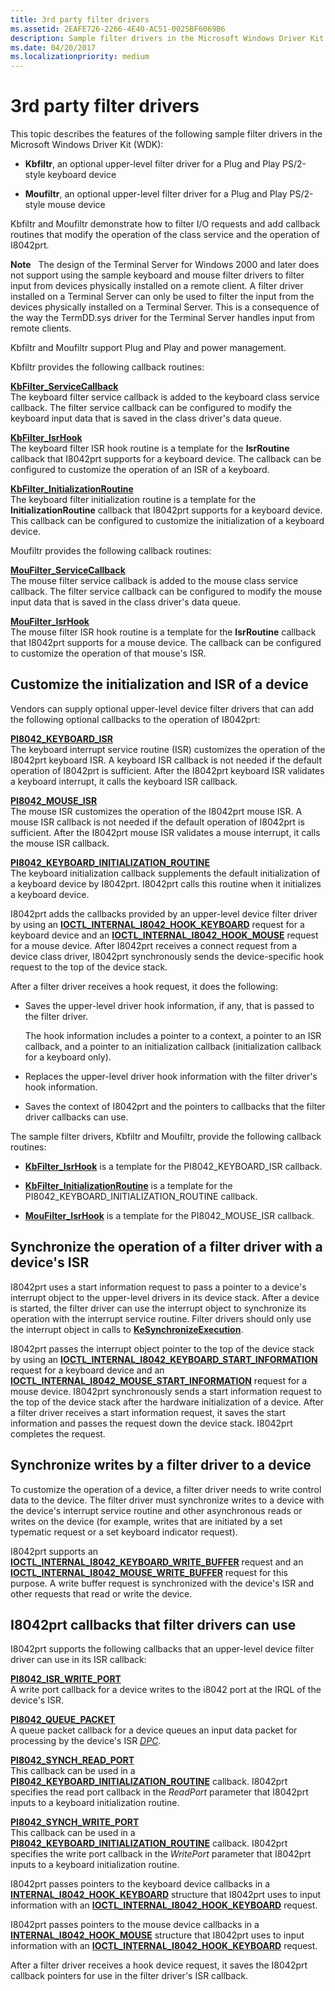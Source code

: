 ```yaml
---
title: 3rd party filter drivers
ms.assetid: 2EAFE726-2266-4E40-AC51-0025BF6069B6
description: Sample filter drivers in the Microsoft Windows Driver Kit (WDK).
ms.date: 04/20/2017
ms.localizationpriority: medium
---
```


# 3rd party filter drivers


This topic describes the features of the following sample filter drivers in the Microsoft Windows Driver Kit (WDK):

-   **Kbfiltr**, an optional upper-level filter driver for a Plug and Play PS/2-style keyboard device

-   **Moufiltr**, an optional upper-level filter driver for a Plug and Play PS/2-style mouse device

Kbfiltr and Moufiltr demonstrate how to filter I/O requests and add callback routines that modify the operation of the class service and the operation of I8042prt.

**Note**   The design of the Terminal Server for Windows 2000 and later does not support using the sample keyboard and mouse filter drivers to filter input from devices physically installed on a remote client. A filter driver installed on a Terminal Server can only be used to filter the input from the devices physically installed on a Terminal Server. This is a consequence of the way the TermDD.sys driver for the Terminal Server handles input from remote clients.

 

Kbfiltr and Moufiltr support Plug and Play and power management.

Kbfiltr provides the following callback routines:

<a href="" id="kbfilter-servicecallback"></a>[**KbFilter\_ServiceCallback**](https://msdn.microsoft.com/library/windows/hardware/ff542297)  
The keyboard filter service callback is added to the keyboard class service callback. The filter service callback can be configured to modify the keyboard input data that is saved in the class driver's data queue.

<a href="" id="kbfilter-isrhook"></a>[**KbFilter\_IsrHook**](https://msdn.microsoft.com/library/windows/hardware/ff542294)  
The keyboard filter ISR hook routine is a template for the **IsrRoutine** callback that I8042prt supports for a keyboard device. The callback can be configured to customize the operation of an ISR of a keyboard.

<a href="" id="kbfilter-initializationroutine"></a>[**KbFilter\_InitializationRoutine**](https://msdn.microsoft.com/library/windows/hardware/ff542293)  
The keyboard filter initialization routine is a template for the **InitializationRoutine** callback that I8042prt supports for a keyboard device. This callback can be configured to customize the initialization of a keyboard device.

Moufiltr provides the following callback routines:

<a href="" id="moufilter-servicecallback"></a>[**MouFilter\_ServiceCallback**](https://msdn.microsoft.com/library/windows/hardware/ff542380)  
The mouse filter service callback is added to the mouse class service callback. The filter service callback can be configured to modify the mouse input data that is saved in the class driver's data queue.

<a href="" id="moufilter-isrhook"></a>[**MouFilter\_IsrHook**](https://msdn.microsoft.com/library/windows/hardware/ff542379)  
The mouse filter ISR hook routine is a template for the **IsrRoutine** callback that I8042prt supports for a mouse device. The callback can be configured to customize the operation of that mouse's ISR.

## Customize the initialization and ISR of a device


Vendors can supply optional upper-level device filter drivers that can add the following optional callbacks to the operation of I8042prt:

<a href="" id="pi8042-keyboard-isr"></a>[**PI8042\_KEYBOARD\_ISR**](https://msdn.microsoft.com/library/windows/hardware/ff543248)  
The keyboard interrupt service routine (ISR) customizes the operation of the I8042prt keyboard ISR. A keyboard ISR callback is not needed if the default operation of I8042prt is sufficient. After the I8042prt keyboard ISR validates a keyboard interrupt, it calls the keyboard ISR callback.

<a href="" id="pi8042-mouse-isr"></a>[**PI8042\_MOUSE\_ISR**](https://msdn.microsoft.com/library/windows/hardware/ff543252)  
The mouse ISR customizes the operation of the I8042prt mouse ISR. A mouse ISR callback is not needed if the default operation of I8042prt is sufficient. After the I8042prt mouse ISR validates a mouse interrupt, it calls the mouse ISR callback.

<a href="" id="pi8042-keyboard-initialization-routine"></a>[**PI8042\_KEYBOARD\_INITIALIZATION\_ROUTINE**](https://msdn.microsoft.com/library/windows/hardware/ff543243)  
The keyboard initialization callback supplements the default initialization of a keyboard device by I8042prt. I8042prt calls this routine when it initializes a keyboard device.

I8042prt adds the callbacks provided by an upper-level device filter driver by using an [**IOCTL\_INTERNAL\_I8042\_HOOK\_KEYBOARD**](https://msdn.microsoft.com/library/windows/hardware/ff541233) request for a keyboard device and an [**IOCTL\_INTERNAL\_I8042\_HOOK\_MOUSE**](https://msdn.microsoft.com/library/windows/hardware/ff541242) request for a mouse device. After I8042prt receives a connect request from a device class driver, I8042prt synchronously sends the device-specific hook request to the top of the device stack.

After a filter driver receives a hook request, it does the following:

-   Saves the upper-level driver hook information, if any, that is passed to the filter driver.

    The hook information includes a pointer to a context, a pointer to an ISR callback, and a pointer to an initialization callback (initialization callback for a keyboard only).

-   Replaces the upper-level driver hook information with the filter driver's hook information.

-   Saves the context of I8042prt and the pointers to callbacks that the filter driver callbacks can use.

The sample filter drivers, Kbfiltr and Moufiltr, provide the following callback routines:

-   [**KbFilter\_IsrHook**](https://msdn.microsoft.com/library/windows/hardware/ff542294) is a template for the PI8042\_KEYBOARD\_ISR callback.

-   [**KbFilter\_InitializationRoutine**](https://msdn.microsoft.com/library/windows/hardware/ff542293) is a template for the PI8042\_KEYBOARD\_INITIALIZATION\_ROUTINE callback.

-   [**MouFilter\_IsrHook**](https://msdn.microsoft.com/library/windows/hardware/ff542379) is a template for the PI8042\_MOUSE\_ISR callback.

## Synchronize the operation of a filter driver with a device's ISR


I8042prt uses a start information request to pass a pointer to a device's interrupt object to the upper-level drivers in its device stack. After a device is started, the filter driver can use the interrupt object to synchronize its operation with the interrupt service routine. Filter drivers should only use the interrupt object in calls to [**KeSynchronizeExecution**](https://msdn.microsoft.com/library/windows/hardware/ff553302).

I8042prt passes the interrupt object pointer to the top of the device stack by using an [**IOCTL\_INTERNAL\_I8042\_KEYBOARD\_START\_INFORMATION**](https://msdn.microsoft.com/library/windows/hardware/ff541257) request for a keyboard device and an [**IOCTL\_INTERNAL\_I8042\_MOUSE\_START\_INFORMATION**](https://msdn.microsoft.com/library/windows/hardware/ff541265) request for a mouse device. I8042prt synchronously sends a start information request to the top of the device stack after the hardware initialization of a device. After a filter driver receives a start information request, it saves the start information and passes the request down the device stack. I8042prt completes the request.

## Synchronize writes by a filter driver to a device


To customize the operation of a device, a filter driver needs to write control data to the device. The filter driver must synchronize writes to a device with the device's interrupt service routine and other asynchronous reads or writes on the device (for example, writes that are initiated by a set typematic request or a set keyboard indicator request).

I8042prt supports an [**IOCTL\_INTERNAL\_I8042\_KEYBOARD\_WRITE\_BUFFER**](https://msdn.microsoft.com/library/windows/hardware/ff541263) request and an [**IOCTL\_INTERNAL\_I8042\_MOUSE\_WRITE\_BUFFER**](https://msdn.microsoft.com/library/windows/hardware/ff541270) request for this purpose. A write buffer request is synchronized with the device's ISR and other requests that read or write the device.

## I8042prt callbacks that filter drivers can use


I8042prt supports the following callbacks that an upper-level device filter driver can use in its ISR callback:

<a href="" id="pi8042-isr-write-port"></a>[**PI8042\_ISR\_WRITE\_PORT**](https://msdn.microsoft.com/library/windows/hardware/ff543231)  
A write port callback for a device writes to the i8042 port at the IRQL of the device's ISR.

<a href="" id="pi8042-queue-packet"></a>[**PI8042\_QUEUE\_PACKET**](https://msdn.microsoft.com/library/windows/hardware/ff543263)  
A queue packet callback for a device queues an input data packet for processing by the device's ISR [*DPC*](https://msdn.microsoft.com/library/windows/hardware/ff556277#wdkgloss-deferred-procedure-call--dpc-).

<a href="" id="pi8042-synch-read-port"></a>[**PI8042\_SYNCH\_READ\_PORT**](https://msdn.microsoft.com/library/windows/hardware/ff543272)  
This callback can be used in a [**PI8042\_KEYBOARD\_INITIALIZATION\_ROUTINE**](https://msdn.microsoft.com/library/windows/hardware/ff543243) callback. I8042prt specifies the read port callback in the *ReadPort* parameter that I8042prt inputs to a keyboard initialization routine.

<a href="" id="pi8042-synch-write-port"></a>[**PI8042\_SYNCH\_WRITE\_PORT**](https://msdn.microsoft.com/library/windows/hardware/ff543276)  
This callback can be used in a [**PI8042\_KEYBOARD\_INITIALIZATION\_ROUTINE**](https://msdn.microsoft.com/library/windows/hardware/ff543243) callback. I8042prt specifies the write port callback in the *WritePort* parameter that I8042prt inputs to a keyboard initialization routine.

I8042prt passes pointers to the keyboard device callbacks in a [**INTERNAL\_I8042\_HOOK\_KEYBOARD**](https://msdn.microsoft.com/library/windows/hardware/ff541039) structure that I8042prt uses to input information with an [**IOCTL\_INTERNAL\_I8042\_HOOK\_KEYBOARD**](https://msdn.microsoft.com/library/windows/hardware/ff541233) request.

I8042prt passes pointers to the mouse device callbacks in a [**INTERNAL\_I8042\_HOOK\_MOUSE**](https://msdn.microsoft.com/library/windows/hardware/ff541044) structure that I8042prt uses to input information with an [**IOCTL\_INTERNAL\_I8042\_HOOK\_KEYBOARD**](https://msdn.microsoft.com/library/windows/hardware/ff541233) request.

After a filter driver receives a hook device request, it saves the I8042prt callback pointers for use in the filter driver's ISR callback.

 

 





